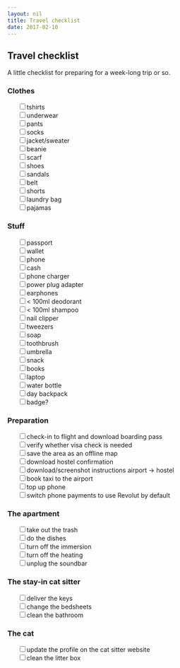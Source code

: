 ```yaml
---
layout: nil
title: Travel checklist
date: 2017-02-10
---
```


## Travel checklist

A little checklist for preparing for a week-long trip or so.

### Clothes

<ul style="list-style-type: none">
    <li><label><input type="checkbox">tshirts</label></li>
    <li><label><input type="checkbox">underwear</label></li>
    <li><label><input type="checkbox">pants</label></li>
    <li><label><input type="checkbox">socks</label></li>
    <li><label><input type="checkbox">jacket/sweater</label></li>
    <li><label><input type="checkbox">beanie</label></li>
    <li><label><input type="checkbox">scarf</label></li>
    <li><label><input type="checkbox">shoes</label></li>
    <li><label><input type="checkbox">sandals</label></li>
    <li><label><input type="checkbox">belt</label></li>
    <li><label><input type="checkbox">shorts</label></li>
    <li><label><input type="checkbox">laundry bag</label></li>
    <li><label><input type="checkbox">pajamas</label></li>
</ul>

### Stuff

<ul style="list-style-type: none">
    <li><label><input type="checkbox">passport</label></li>
    <li><label><input type="checkbox">wallet</label></li>
    <li><label><input type="checkbox">phone</label></li>
    <li><label><input type="checkbox">cash</label></li>
    <li><label><input type="checkbox">phone charger</label></li>
    <li><label><input type="checkbox">power plug adapter</label></li>
    <li><label><input type="checkbox">earphones</label></li>
    <li><label><input type="checkbox">< 100ml deodorant</label></li>
    <li><label><input type="checkbox">< 100ml shampoo</label></li>
    <li><label><input type="checkbox">nail clipper</label></li>
    <li><label><input type="checkbox">tweezers</label></li>
    <li><label><input type="checkbox">soap</label></li>
    <li><label><input type="checkbox">toothbrush</label></li>
    <li><label><input type="checkbox">umbrella</label></li>
    <li><label><input type="checkbox">snack</label></li>
    <li><label><input type="checkbox">books</label></li>
    <li><label><input type="checkbox">laptop</label></li>
    <li><label><input type="checkbox">water bottle</label></li>
    <li><label><input type="checkbox">day backpack</label></li>
    <li><label><input type="checkbox">badge?</label></li>
</ul>

### Preparation

<ul style="list-style-type: none">
    <li><label><input type="checkbox">check-in to flight and download boarding pass</label></li>
    <li><label><input type="checkbox">verify whether visa check is needed</label></li>
    <li><label><input type="checkbox">save the area as an offline map</label></li>
    <li><label><input type="checkbox">download hostel confirmation</label></li>
    <li><label><input type="checkbox">download/screenshot instructions airport -> hostel</label></li>
    <li><label><input type="checkbox">book taxi to the airport</label></li>
    <li><label><input type="checkbox">top up phone</label></li>
    <li><label><input type="checkbox">switch phone payments to use Revolut by default</label></li>
</ul>

### The apartment

<ul style="list-style-type: none">
    <li><label><input type="checkbox">take out the trash</label></li>
    <li><label><input type="checkbox">do the dishes</label></li>
    <li><label><input type="checkbox">turn off the immersion</label></li>
    <li><label><input type="checkbox">turn off the heating</label></li>
    <li><label><input type="checkbox">unplug the soundbar</label></li>
</ul>

### The stay-in cat sitter

<ul style="list-style-type: none">
    <li><label><input type="checkbox">deliver the keys</label></li>
    <li><label><input type="checkbox">change the bedsheets</label></li>
    <li><label><input type="checkbox">clean the bathroom</label></li>
</ul>

### The cat

<ul style="list-style-type: none">
    <li><label><input type="checkbox">update the profile on the cat sitter website</label></li>
    <li><label><input type="checkbox">clean the litter box</label></li>
</ul>
